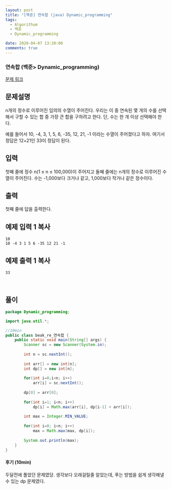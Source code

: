 ```yaml
---
layout: post
title: "[백준] 연속합 (java) Dynamic_programming"
tags:
  - Algorithum
  - 백준
  - Dynamic_programming

date: 2020-04-07 13:20:00
comments: true
---
```




###   연속합 (백준> Dynamic_programming)

[문제 링크](https://www.acmicpc.net/problem/1912 )

## 문제설명

n개의 정수로 이루어진 임의의 수열이 주어진다. 우리는 이 중 연속된 몇 개의 수를 선택해서 구할 수 있는 합 중 가장 큰 합을 구하려고 한다. 단, 수는 한 개 이상 선택해야 한다.

예를 들어서 10, -4, 3, 1, 5, 6, -35, 12, 21, -1 이라는 수열이 주어졌다고 하자. 여기서 정답은 12+21인 33이 정답이 된다.

## 입력

첫째 줄에 정수 n(1 ≤ n ≤ 100,000)이 주어지고 둘째 줄에는 n개의 정수로 이루어진 수열이 주어진다. 수는 -1,000보다 크거나 같고, 1,000보다 작거나 같은 정수이다.

## 출력

첫째 줄에 답을 출력한다.

## 예제 입력 1 복사

```
10
10 -4 3 1 5 6 -35 12 21 -1
```

## 예제 출력 1 복사

```
33
```

<br>

## 풀이

```java
package Dynamic_programming;

import java.util.*;

//10min
public class beak_re_연속합 {	
	public static void main(String[] args) {
		Scanner sc = new Scanner(System.in);
		
		int n = sc.nextInt();
		
		int arr[] = new int[n];
		int dp[] = new int[n];
		
		for(int i=0;i<n; i++)
			arr[i] = sc.nextInt();
		
		dp[0] = arr[0];
		
		for(int i=1; i<n; i++)
			dp[i] = Math.max(arr[i], dp[i-1] + arr[i]);
		
		int max = Integer.MIN_VALUE;
		
		for(int i=0; i<n; i++)
			max = Math.max(max, dp[i]);
		
		System.out.println(max);
	}
}

```

#### 후기 (10min)

두달전에 풀었던 문제였당. 생각보다 오래걸릴줄 알았는데, 푸는 방법을 쉽게 생각해낼 수 있는 dp 문제였다.